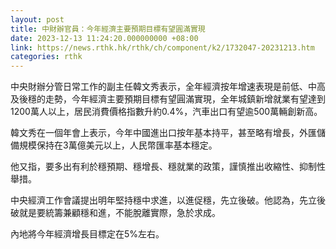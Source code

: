 ```yaml
---
layout: post
title: 中財辦官員：今年經濟主要預期目標有望圓滿實現
date: 2023-12-13 11:24:20.000000000 +08:00
link: https://news.rthk.hk/rthk/ch/component/k2/1732047-20231213.htm
categories: rthk
---
```


中央財辦分管日常工作的副主任韓文秀表示，全年經濟按年增速表現是前低、中高及後穩的走勢，今年經濟主要預期目標有望圓滿實現，全年城鎮新增就業有望達到1200萬人以上，居民消費價格指數升約0.4%，汽車出口有望逾500萬輛創新高。

韓文秀在一個年會上表示，今年中國進出口按年基本持平，甚至略有增長，外匯儲備規模保持在3萬億美元以上，人民幣匯率基本穩定。

他又指，要多出有利於穩預期、穩增長、穩就業的政策，謹慎推出收縮性、抑制性舉措。

中央經濟工作會議提出明年堅持穩中求進，以進促穩，先立後破。他認為，先立後破就是要統籌兼顧穩和進，不能脫離實際，急於求成。

內地將今年經濟增長目標定在5%左右。
